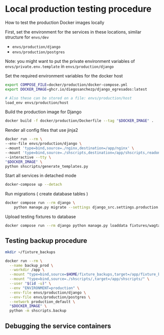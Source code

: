 # Local production testing procedure
How to test the production Docker images locally

First, set the environment for the services in these locations, similar structure for `envs/dev`

- `envs/production/django`
- `envs/production/postgres`

Note: you might want to put the private environment variables of `envs/private.env.template` in `envs/production/django`

Set the required environment variables for the docker host

```bash
export COMPOSE_FILE=docker/production/docker-compose.yml
export DOCKER_IMAGE=ghcr.io/diegosanchezp/django_egresados:latest

# Also these can be stored on a file: envs/production/host
load_env envs/production/host
```

Build the production image for Django

``` bash
docker build -f docker/production/Dockerfile --tag "$DOCKER_IMAGE" .
```

Render all config files that use jinja2

```bash
docker run --rm \
--env-file envs/production/django \
--mount 'type=bind,source=./nginx,destination=/app/nginx' \
--mount 'type=bind,source=./shscripts,destination=/app/shscripts,readonly' \
--interactive --tty \
"$DOCKER_IMAGE" \
python shscripts/generate_templates.py
```

Start all services in detached mode

```bash
docker-compose up --detach
```

Run migrations ( create database tables )

```bash
docker compose run --rm django \
    python manage.py migrate --settings django_src.settings.production
```

Upload testing fixtures to database

```bash
docker compose run --rm django python manage.py loaddata fixtures/wagtail_pages.json
```

## Testing backup procedure
```bash
mkdir ~/fixture_backups
```

```bash
docker run --rm \
  --name backup_prod \
  --workdir /app \
  --mount "type=bind,source=$HOME/fixture_backups,target=/app/fixture_backups" \
  --mount "type=bind,source=./shscripts/,target=/app/shscripts/" \
  --user "$(id -u)" \
  --env "ENVIRONMENT=production" \
  --env-file envs/production/django \
  --env-file envs/production/postgres \
  --network production_default \
  "$DOCKER_IMAGE" \
  python -m shscripts.backup
```

## Debugging the service containers


